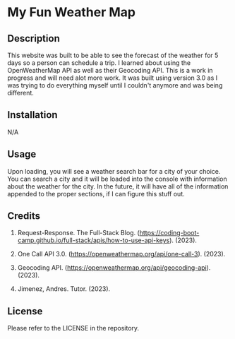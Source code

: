 # My Fun Weather Map

## Description

This website was built to be able to see the forecast of the weather for 5 days so a person can schedule a trip. I learned about using the OpenWeatherMap API as well as their Geocoding API. This is a work in progress and will need alot more work. It was built using version 3.0 as I was trying to do everything myself until I couldn't anymore and was being different.

## Installation

N/A

## Usage

Upon loading, you will see a weather search bar for a city of your choice. You can search a city and it will be loaded into the console with information about the weather for the city. In the future, it will have all of the information appended to the proper sections, if I can figure this stuff out.

## Credits

1. Request-Response. The Full-Stack Blog. (https://coding-boot-camp.github.io/full-stack/apis/how-to-use-api-keys). (2023).

2. One Call API 3.0. (https://openweathermap.org/api/one-call-3). (2023).

3. Geocoding API. (https://openweathermap.org/api/geocoding-api). (2023).

4.  Jimenez, Andres. Tutor. (2023).


## License

Please refer to the LICENSE in the repository.
